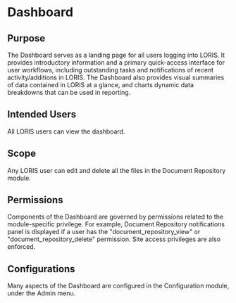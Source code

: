 # Dashboard

## Purpose

 The Dashboard serves as a landing page for all users logging into LORIS.  It provides introductory information and a primary quick-access interface for user workflows, including outstanding tasks and notifications of recent activity/additions in LORIS.  The Dashboard also provides visual summaries of data contained in LORIS at a glance, and charts dynamic data breakdowns that can be used in reporting. 

## Intended Users

 All LORIS users can view the dashboard.  

## Scope

 Any LORIS user can edit and delete all the files in the Document Repository module. 

## Permissions

Components of the Dashboard are governed by permissions related to the module-specific privilege.  For example, Document Repository notifications panel is displayed if a user has the "document_repository_view" or "document_repository_delete" permission. Site access privileges are also enforced. 

## Configurations

Many aspects of the Dashboard are configured in the Configuration module, under the Admin menu. 



  
